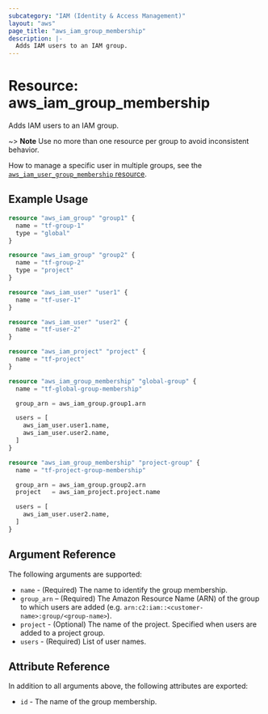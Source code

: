 ```yaml
---
subcategory: "IAM (Identity & Access Management)"
layout: "aws"
page_title: "aws_iam_group_membership"
description: |-
  Adds IAM users to an IAM group.
---
```


[tf-user-group-membership]: iam_user_group_membership.html

# Resource: aws_iam_group_membership

Adds IAM users to an IAM group.

~> **Note** Use no more than one resource per group to avoid inconsistent behavior.

How to manage a specific user in multiple groups,
see the [`aws_iam_user_group_membership` resource][tf-user-group-membership].

## Example Usage

```terraform
resource "aws_iam_group" "group1" {
  name = "tf-group-1"
  type = "global"
}

resource "aws_iam_group" "group2" {
  name = "tf-group-2"
  type = "project"
}

resource "aws_iam_user" "user1" {
  name = "tf-user-1"
}

resource "aws_iam_user" "user2" {
  name = "tf-user-2"
}

resource "aws_iam_project" "project" {
  name = "tf-project"
}

resource "aws_iam_group_membership" "global-group" {
  name = "tf-global-group-membership"

  group_arn = aws_iam_group.group1.arn

  users = [
    aws_iam_user.user1.name,
    aws_iam_user.user2.name,
  ]
}

resource "aws_iam_group_membership" "project-group" {
  name = "tf-project-group-membership"

  group_arn = aws_iam_group.group2.arn
  project   = aws_iam_project.project.name

  users = [
    aws_iam_user.user2.name,
  ]
}
```

## Argument Reference

The following arguments are supported:

* `name` - (Required) The name to identify the group membership.
* `group_arn` – (Required) The Amazon Resource Name (ARN) of the group to which users are added
  (e.g. `arn:c2:iam::<customer-name>:group/<group-name>`).
* `project` - (Optional) The name of the project. Specified when users are added to a project group.
* `users` - (Required) List of user names.

## Attribute Reference

In addition to all arguments above, the following attributes are exported:

* `id` - The name of the group membership.
